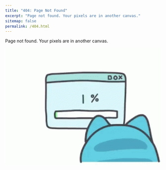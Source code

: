 ```yaml
---
title: "404: Page Not Found"
excerpt: "Page not found. Your pixels are in another canvas."
sitemap: false
permalink: /404.html
---
```


Page not found. Your pixels are in another canvas.

<img alt="404" src="/images/error.gif" width="2000" align="center"/>


<script type="text/javascript">
  var GOOG_FIXURL_LANG = 'en';
  var GOOG_FIXURL_SITE = '{{ site.url }}'
</script>
<script type="text/javascript"
  src="//linkhelp.clients.google.com/tbproxy/lh/wm/fixurl.js">
</script>
